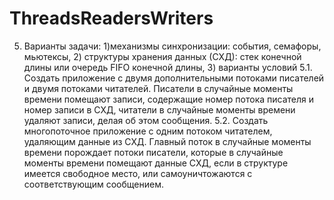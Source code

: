 # ThreadsReadersWriters
5.	Варианты задачи: 1)механизмы синхронизации: события, семафоры, мьютексы, 2) структуры хранения данных (СХД): стек конечной длины или очередь FIFO конечной длины, 3) варианты условий
5.1.	Создать приложение с двумя дополнительными потоками писателей и двумя потоками читателей. Писатели в случайные моменты времени помещают записи, содержащие номер потока писателя и номер записи в СХД, читатели в случайные моменты времени удаляют записи, делая об этом сообщения. 
5.2.	Создать многопоточное приложение с одним потоком читателем, удаляющим данные из СХД. Главный поток в случайные моменты времени порождает потоки писатели, которые в случайные моменты времени помещают данные СХД, если в структуре имеется свободное место, или самоуничтожаются с соответствующим сообщением.
